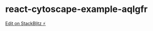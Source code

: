 # react-cytoscape-example-aqlgfr

[Edit on StackBlitz ⚡️](https://stackblitz.com/edit/react-cytoscape-example-aqlgfr)